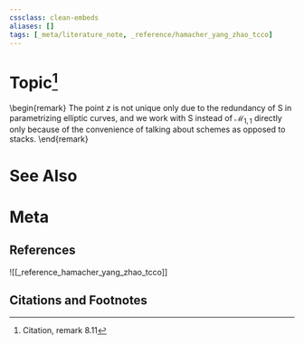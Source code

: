 ```yaml
---
cssclass: clean-embeds
aliases: []
tags: [_meta/literature_note, _reference/hamacher_yang_zhao_tcco]
---
```

# Topic[^1]
\begin{remark}
The point $z$ is not unique only due to the redundancy of $\mathsf{S}$ in parametrizing elliptic curves, and we work with $\mathsf{S}$ instead of $\mathscr{M}_{1, 1}$ directly only because of the convenience of talking about schemes as opposed to stacks. 
\end{remark}

# See Also

# Meta
## References
![[_reference_hamacher_yang_zhao_tcco]]


## Citations and Footnotes
[^1]: Citation, remark 8.11